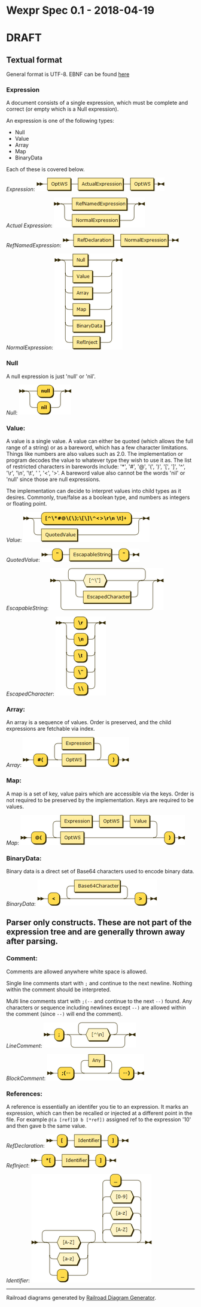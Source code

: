 Wexpr Spec 0.1 - 2018-04-19
==========

# DRAFT

Textual format
-----------------

General format is UTF-8. EBNF can be found [here](wexpr.ebnf)

### Expression

A document consists of a single expression, which must be complete and correct (or empty which is a Null expression).

An expression is one of the following types:
- Null
- Value
- Array
- Map
- BinaryData

Each of these is covered below.

_Expression_: ![Expression EBNF](diagram/Expression.png)

_Actual Expression_: ![ActualExpression EBNF](diagram/ActualExpression.png)

_RefNamedExpression_: ![RefNamedExpression EBNF](diagram/RefNamedExpression.png)

_NormalExpression_: ![NormalExpression](diagram/NormalExpression.png)

### Null

A null expression is just 'null' or 'nil'.

_Null_: ![Null EBNF](diagram/Null.png)

### Value:

A value is a single value. A value can either be quoted (which allows the full range of a string) or as a bareword, which has a few character limitations. Things like numbers are also values such as 2.0. The implementation or program decodes the value to whatever type they wish to use it as. The list of restricted characters in barewords include: '*', '#', '@', '(', ')', '[', ']', '^', '\r', '\n', '\t', ' ', '<', '>'. A bareword value also cannot be the words 'nil' or 'null' since those are null expressions.

The implementation can decide to interpret values into child types as it desires. Commonly, true/false as a boolean type, and numbers as integers or floating point.

_Value_: ![Value EBNF](diagram/Value.png)

_QuotedValue_: ![QuotedValue EBNF](diagram/QuotedValue.png)

_EscapableString_: ![EscapableString EBNF](diagram/EscapableString.png)

_EscapedCharacter_: ![EscapedCharacter EBNF](diagram/EscapedCharacter.png)

### Array:

An array is a sequence of values. Order is preserved, and the child expressions are fetchable via index.

_Array_: ![Array EBNF](diagram/Array.png)

### Map:

A map is a set of key, value pairs which are accessible via the keys. Order is not required to be preserved by the implementation. Keys are required to be values.

_Map_: ![Map EBNF](diagram/Map.png)

### BinaryData:

Binary data is a direct set of Base64 characters used to encode binary data.

_BinaryData_: ![BinaryData EBNF](diagram/BinaryData.png)

Parser only constructs. These are not part of the expression tree and are generally thrown away after parsing.
------------------------------------------------------------------

### Comment:

Comments are allowed anywhere white space is allowed.

Single line comments start with `;` and continue to the next newline. Nothing within the comment should be interpreted.

Multi line comments start with `;(--` and continue to the next `--)` found. Any characters or sequence including newlines except `--)` are allowed within the comment (since `--)` will end the comment).

_LineComment_: ![LineComment EBNF](diagram/LineComment.png)

_BlockComment_: ![BlockComment EBNF](diagram/BlockComment.png)

### References:

A reference is essentially an identifer you tie to an expression. It marks an expression, which can then be recalled or injected at a different point in the file. For example `@(a [ref]10 b [*ref])` assigned ref to the expression '10' and then gave b the same value.

_RefDeclaration_: ![RefDeclaration EBNF](diagram/RefDeclaration.png)

_RefInject_: ![RefInject EBNF](diagram/RefInject.png)

_Identifier_: ![Identifier EBNF](diagram/Identifier.png)

---

Railroad diagrams generated by [Railroad Diagram Generator](http://bottlecaps.de/rr/ui).
